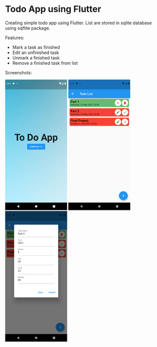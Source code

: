 # Todo App using Flutter

Creating simple todo app using Flutter. List are stored in sqlite database using sqflite package.

Features:
* Mark a task as finished
* Edit an unfinished task
* Unmark a finished task
* Remove a finished task from list

Screenshots:

<p float="left">
  <img src="screenshots/lock_screen.png" width="200">
  <img src="screenshots/main_screen.png" width="200">
  <img src="screenshots/editing.png" width="200">
</p>
